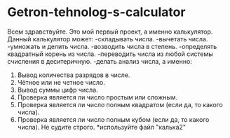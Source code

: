 # Getron-tehnolog-s-calculator
Всем здравствуйте. Это мой первый проект, а именно калькулятор.
Данный калькулятор может:
-складывать числа.
-вычетать числа.
-умножать и делить числа.
-возводить числа в степень.
-определять квадратный корень из числа.
-переводить числа из любой системы счисления в деситеричную.
-делать анализ числа, а именно:
1) Вывод количества разрядов в числе.
2) Чётное или не четное число.
3) Вывод суммы цифр числа.
4) Проверка является ли число простым или сложным.
5) Проверка является ли число полным квадратом (если да, то какого числа).
6) Проверка является ли число полным кубом (если да, то какого числа).
Не судите строго.
*используйте файл "калька2"
